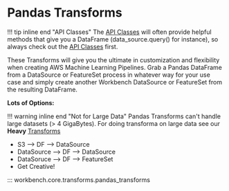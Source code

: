 # Pandas Transforms

!!! tip inline end "API Classes"
    The [API Classes](../../api_classes/overview.md) will often provide helpful methods that give you a DataFrame (data_source.query() for instance), so always check out the [API Classes](../../api_classes/overview.md) first.

These Transforms will give you the ultimate in customization and flexibility when creating AWS Machine Learning Pipelines. Grab a Pandas DataFrame from a DataSource or FeatureSet process in whatever way for your use case and simply create another Workbench DataSource or FeatureSet from the resulting DataFrame.

**Lots of Options:**

!!! warning inline end "Not for Large Data"
    Pandas Transforms can't handle large datasets (> 4 GigaBytes). For doing transforma on large data see our **Heavy** [Transforms](overview.md)

- S3 --> DF --> DataSource
- DataSource --> DF --> DataSource
- DataSoruce --> DF --> FeatureSet
- Get Creative!


::: workbench.core.transforms.pandas_transforms
